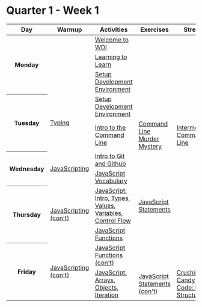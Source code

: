 # Quarter 1 - Week 1

<!-- BEGIN SCHEDULE -->

<table>
  <thead>
    <tr>
      <th>Day</th>
      <th>Warmup</th>
      <th>Activities</th>
      <th>Exercises</th>
      <th>Stretch</th>
    </tr>
  </thead>
  <tbody>
    <tr>
      <th rowspan="3">Monday</th>
      <td rowspan="3">
      </td>
      <td><a href="https://docs.google.com/presentation/d/154ou9yQJNcVcVehD6vqaKjGbCKhFb2xK85toqniWaa8/edit#slide=id.g108a6e17ae_0_112">Welcome to WDI</a>
      </td>
      <td>
      </td>
      <td>
      </td>
    </tr>
    <tr>
      <td><a href="../../Misc/Learning to Learn.md">Learning to Learn</a>
      </td>
      <td>
      </td>
      <td>
      </td>
    </tr>
    <tr>
      <td><a href="../../Development Environment/README.md">Setup Development Environment</a>
      </td>
      <td>
      </td>
      <td>
      </td>
    </tr>
    <tr>
      <th rowspan="2">Tuesday</th>
      <td rowspan="2"><a href="../../Misc/Typing.md">Typing</a>
      </td>
      <td><a href="../../Development Environment/README.md">Setup Development Environment</a>
      </td>
      <td>
      </td>
      <td>
      </td>
    </tr>
    <tr>
      <td><a href="../../Misc/Command Line.md">Intro to the Command Line</a>
      </td>
      <td><a href="https://github.com/ryansobol/clmystery">Command Line Murder Mystery</a>
      </td>
      <td><a href="Misc/Intermediate Command Line.md">Intermediate Command Line</a>
      </td>
    </tr>
    <tr>
      <th rowspan="2">Wednesday</th>
      <td rowspan="2"><a href="https://github.com/sethvincent/javascripting">JavaScripting</a>
      </td>
      <td><a href="../../Misc/Intro to Git.md">Intro to Git and Github</a>
      </td>
      <td>
      </td>
      <td>
      </td>
    </tr>
    <tr>
      <td><a href="../../JavaScript/Vocabulary.md">JavaScript Vocabulary</a>
      </td>
      <td>
      </td>
      <td>
      </td>
    </tr>
    <tr>
      <th rowspan="2">Thursday</th>
      <td rowspan="2"><a href="https://github.com/sethvincent/javascripting">JavaScripting (con't)</a>
      </td>
      <td><a href="../../JavaScript/Intro.md">JavaScript: Intro, Types, Values, Variables, Control Flow</a>
      </td>
      <td><a href="../../https://github.com/gSchool/javascript-statements">JavaScript Statements</a>
      </td>
      <td>
      </td>
    </tr>
    <tr>
      <td><a href="../../JavaScript/Functions.md">JavaScript Functions</a>
      </td>
      <td>
      </td>
      <td>
      </td>
    </tr>
    <tr>
      <th rowspan="2">Friday</th>
      <td rowspan="2"><a href="https://github.com/sethvincent/javascripting">JavaScripting (con't)</a>
      </td>
      <td><a href="../../JavaScript/Functions.md">JavaScript Functions (con't)</a>
      </td>
      <td>
      </td>
      <td>
      </td>
    </tr>
    <tr>
      <td><a href="../../JavaScript/Arrays-Objects-Iteration.md">JavaScript: Arrays, Objects, Iteration</a>
      </td>
      <td><a href="https://github.com/gSchool/javascript-statements">JavaScript Statements (con't)</a>
      </td>
      <td><a href="https://github.com/gSchool/ccf-data-structures">Crushing Candy Code: Data Structures</a>
      </td>
    </tr>
  </tbody>
</table>
<!-- END SCHEDULE -->
